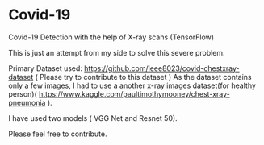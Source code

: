# Covid-19
Covid-19 Detection with the help of X-ray scans (TensorFlow)

This is just an attempt from my side to solve this severe problem.

Primary Dataset used: https://github.com/ieee8023/covid-chestxray-dataset ( Please try to contribute to this dataset )
As the dataset contains only a few images, I had to use a another x-ray images dataset(for healthy person)( https://www.kaggle.com/paultimothymooney/chest-xray-pneumonia ).

I have used two models ( VGG Net and Resnet 50).

Please feel free to contribute.

